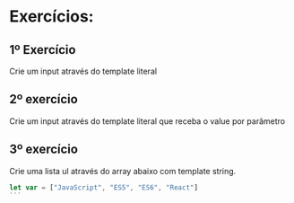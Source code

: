 # Exercícios: 

## 1º Exercício

Crie um input através do template literal




## 2º exercício

Crie um input através do template literal que receba o value por parâmetro

## 3º exercício
Crie uma lista ul através do array abaixo com template string.

 ````js
let var = ["JavaScript", "ES5", "ES6", "React"]
```

